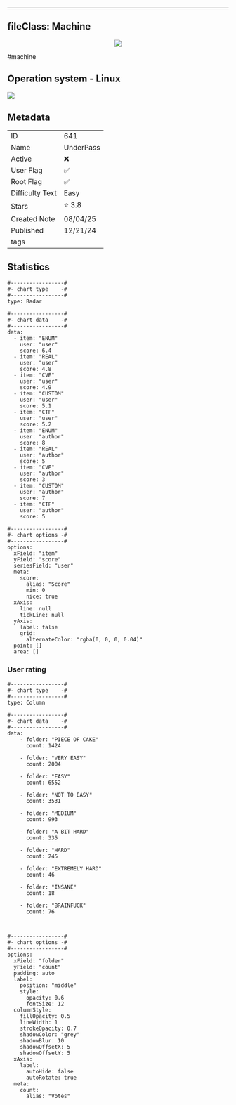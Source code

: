 
---
fileClass: Machine
---

<p align="center"> <img src= "https://www.hackthebox.com//avatars/456a4d2e52f182847fb0a2dba0420a44.png"> </p>

#machine

## Operation system - Linux
<img style = "max-width:70px" src = "app://local//home/ew/apps/HTNotes/HTB/.res/Linux.png">

## Metadata

|                       |   |
| ----------------      | - |
| ID                    |641 |
| Name                  |UnderPass |
| Active                |❌  |
| User Flag             |✅ |
| Root Flag             |✅|
| Difficulty Text       |Easy  |
| Stars                 |⭐️ 3.8 |
| Created Note          |08/04/25 |
| Published             |12/21/24 |
| tags                  | |

<p style = "display:none">
id:: 641
active:: False
name:: UnderPass
os::Linux
user_flag:: True
root_flag:: True
difficulty_text:: Easy
stars:: 3.8
created:: 08/04/2025
published:: 12/21/24
avatar:: /avatars/456a4d2e52f182847fb0a2dba0420a44.png
tags:: 
</p>

## Statistics


```chartsview
#-----------------#
#- chart type    -#
#-----------------#
type: Radar

#-----------------#
#- chart data    -#
#-----------------#
data:
  - item: "ENUM"
    user: "user"
    score: 6.4
  - item: "REAL"
    user: "user"
    score: 4.8
  - item: "CVE"
    user: "user"
    score: 4.9
  - item: "CUSTOM"
    user: "user"
    score: 5.1
  - item: "CTF"
    user: "user"
    score: 5.2
  - item: "ENUM"
    user: "author"
    score: 8
  - item: "REAL"
    user: "author"
    score: 5
  - item: "CVE"
    user: "author"
    score: 3
  - item: "CUSTOM"
    user: "author"
    score: 7
  - item: "CTF"
    user: "author"
    score: 5

#-----------------#
#- chart options -#
#-----------------#
options:
  xField: "item"
  yField: "score"
  seriesField: "user"
  meta:
    score:
      alias: "Score"
      min: 0
      nice: true
  xAxis:
    line: null
    tickLine: null
  yAxis:
    label: false
    grid:
      alternateColor: "rgba(0, 0, 0, 0.04)"
  point: []
  area: []
```



### User rating


```chartsview
#-----------------#
#- chart type    -#
#-----------------#
type: Column

#-----------------#
#- chart data    -#
#-----------------#
data:
    - folder: "PIECE OF CAKE"
      count: 1424
     
    - folder: "VERY EASY"
      count: 2004

    - folder: "EASY"
      count: 6552
      
    - folder: "NOT TO EASY"
      count: 3531
      
    - folder: "MEDIUM"
      count: 993
     
    - folder: "A BIT HARD"
      count: 335
      
    - folder: "HARD"
      count: 245
      
    - folder: "EXTREMELY HARD"
      count: 46
      
    - folder: "INSANE"
      count: 18
      
    - folder: "BRAINFUCK"
      count: 76

    

#-----------------#
#- chart options -#
#-----------------#
options:
  xField: "folder"
  yField: "count"
  padding: auto
  label:
    position: "middle"
    style:
      opacity: 0.6
      fontSize: 12
  columnStyle:
    fillOpacity: 0.5
    lineWidth: 1
    strokeOpacity: 0.7
    shadowColor: "grey"
    shadowBlur: 10
    shadowOffsetX: 5
    shadowOffsetY: 5
  xAxis:
    label:
      autoHide: false
      autoRotate: true
  meta:
    count:
      alias: "Votes"
```


